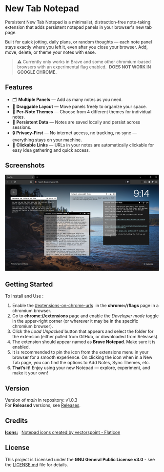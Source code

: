 # New Tab Notepad
Persistent New Tab Notepad is a minimalist, distraction-free note-taking extension that adds persistent notepad panels in your browser's new tab page.

Built for quick jotting, daily plans, or random thoughts — each note panel stays exactly where you left it, even after you close your browser. Add, move, delete, or theme your notes with ease.

> ⚠️ Currently only works in Brave and some other chromium-based browsers with an experimental flag enabled. &nbsp;**DOES NOT WORK IN GOOGLE CHROME.**


## Features
- 🗂️ **Multiple Panels** — Add as many notes as you need.
- 🧭 **Draggable Layout** — Move panels freely to organize your space.
- 🎨 **Per-Note Themes** — Choose from 4 different themes for individual notes.
- 💾 **Persistent Data** — Notes are saved locally and persist across sessions.
- 🔒 **Privacy-First** — No internet access, no tracking, no sync — everything stays on your machine.
- 🔗 **Clickable Links** — URLs in your notes are automatically clickable for easy idea gathering and quick access.

## Screenshots
![screenshot of the notepad extension in the Brave browser](images/image.png)

## Getting Started
To Install and Use :
1. Enable the <ins>#extensions-on-chrome-urls</ins> &nbsp;in the **chrome://flags** page in a chromium browser.
2. Go to **chrome://extensions** page and enable the *Developer mode* toggle in the upper-right corner (or wherever it may be in the specific chromium browser).
3. Click the *Load Unpacked* button that appears and select the folder for the extension (either pulled from GitHub, or downloaded from Releases).
4. The extension should appear named as **Brave Notepad**. Make sure it is enabled.
5. It is recommended to pin the icon from the extensions menu in your browser for a smooth experience. On clicking the icon when in a New Tab page, you can find the options to Add Notes, Sync Themes, etc.
6. **That’s it!** Enjoy using your new Notepad — explore, experiment, and make it your own!

## Version
Version of *main* in repository: v1.0.3
</br>
For **Released** versions, see <a href="https://github.com/Siddharth-Nath-06/new-tab-notepad/releases">Releases</a>.

## Credits
<ins>**Icons:**</ins> &nbsp; <a href="https://www.flaticon.com/free-icons/notepad" title="notepad icons">Notepad icons created by vectorspoint - Flaticon</a>

## License
This project is Licensed under the **GNU General Public License v3.0** - see the [LICENSE.md](LICENSE.md) file for details.